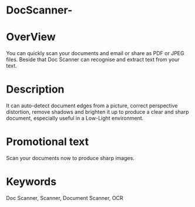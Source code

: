 # DocScanner-

# OverView
You can quickly scan your documents and email or share as PDF or JPEG files. Beside that Doc Scanner can recognise and extract text from your text.

# Description
It can auto-detect document edges from a picture, correct perspective distortion, remove shadows and brighten it up to produce a clear and sharp document, especially useful in a Low-Light environment. 

# Promotional text
Scan your documents now to produce sharp images.

# Keywords
Doc Scanner, Scanner, Document Scanner, OCR
